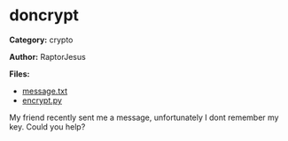 # doncrypt
**Category:** crypto

**Author:** RaptorJesus

**Files:**
* [message.txt](./message.txt)
* [encrypt.py](./encrypt.py)

My friend recently sent me a message, unfortunately I dont remember my key. Could you help?
